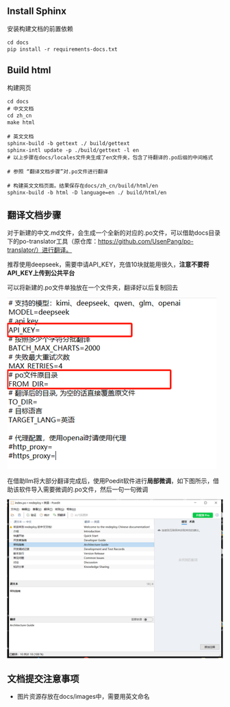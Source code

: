 ## Install Sphinx

安装构建文档的前置依赖

```
cd docs
pip install -r requirements-docs.txt
```

## Build html

构建网页

```
cd docs
# 中文文档
cd zh_cn
make html

# 英文文档
sphinx-build -b gettext ./ build/gettext
sphinx-intl update -p ./build/gettext -l en
# 以上步骤在docs/locales文件夹生成了en文件夹，包含了待翻译的.po后缀的中间格式 

# 参照 “翻译文档步骤”对.po文件进行翻译

# 构建英文文档页面。结果保存在docs/zh_cn/build/html/en
sphinx-build -b html -D language=en ./ build/html/en
```

## 翻译文档步骤

对于新建的中文.md文件，会生成一个全新的对应的.po文件，可以借助docs目录下的po-translator工具（原仓库：https://github.com/UsenPang/po-translator/）进行翻译。

推荐使用deepseek，需要申请API_KEY，充值10块就能用很久，**注意不要将API_KEY上传到公共平台**

可以将新建的.po文件单独放在一个文件夹，翻译好以后复制回去

![image-20250512154014559](image/docs_readme/po_translator_env.png)



在借助llm将大部分翻译完成后，使用Poedit软件进行**局部微调**，如下图所示，借助该软件导入需要微调的.po文件，然后一句一句微调

![image-20250512154421600](image/docs_readme/poedit.png)

## 文档提交注意事项

- 图片资源存放在docs/images中，需要用英文命名
